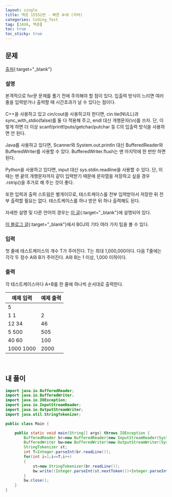 ```yaml
---
layout: single
title: 백준 15552번 - 빠른 A+B (자바)
categories: Coding_Test
tag: [JAVA, 백준]
toc: true
toc_sticky: true
---
```


## 문제
[출처](https://www.acmicpc.net/problem/15552){:target="_blank"}
### 설명
본격적으로 for문 문제를 풀기 전에 주의해야 할 점이 있다. 입출력 방식이 느리면 여러 줄을 입력받거나 출력할 때 시간초과가 날 수 있다는 점이다.
<br/><br/>
C++을 사용하고 있고 cin/cout을 사용하고자 한다면, cin.tie(NULL)과 sync_with_stdio(false)를 둘 다 적용해 주고, endl 대신 개행문자(\n)를 쓰자. 단, 이렇게 하면 더 이상 scanf/printf/puts/getchar/putchar 등 C의 입출력 방식을 사용하면 안 된다.
<br/><br/>
Java를 사용하고 있다면, Scanner와 System.out.println 대신 BufferedReader와 BufferedWriter를 사용할 수 있다. BufferedWriter.flush는 맨 마지막에 한 번만 하면 된다.
<br/><br/>
Python을 사용하고 있다면, input 대신 sys.stdin.readline을 사용할 수 있다. 단, 이때는 맨 끝의 개행문자까지 같이 입력받기 때문에 문자열을 저장하고 싶을 경우 .rstrip()을 추가로 해 주는 것이 좋다.
<br/><br/>
또한 입력과 출력 스트림은 별개이므로, 테스트케이스를 전부 입력받아서 저장한 뒤 전부 출력할 필요는 없다. 테스트케이스를 하나 받은 뒤 하나 출력해도 된다.
<br/><br/>
자세한 설명 및 다른 언어의 경우는 [이 글](https://www.acmicpc.net/board/view/22716){:target="_blank"}에 설명되어 있다.
<br/><br/>
[이 블로그 글](https://www.acmicpc.net/blog/view/55){:target="_blank"}에서 BOJ의 기타 여러 가지 팁을 볼 수 있다.

### 입력
첫 줄에 테스트케이스의 개수 T가 주어진다. T는 최대 1,000,000이다. 다음 T줄에는 각각 두 정수 A와 B가 주어진다. A와 B는 1 이상, 1,000 이하이다.

### 출력
각 테스트케이스마다 A+B를 한 줄에 하나씩 순서대로 출력한다.

|예제 입력|예제 출력|
|---|---|
|5| |
|1 1|2|
|12 34|46|
|5 500|505|
|40 60|100|
|1000 1000|2000|

<br/>

## 내 풀이
```java
import java.io.BufferedReader;
import java.io.BufferedWriter;
import java.io.IOException;
import java.io.InputStreamReader;
import java.io.OutputStreamWriter;
import java.util.StringTokenizer;

public class Main {

	public static void main(String[] args) throws IOException {
		BufferedReader br=new BufferedReader(new InputStreamReader(System.in));
		BufferedWriter bw=new BufferedWriter(new OutputStreamWriter(System.out));
		StringTokenizer st;
		int T=Integer.parseInt(br.readLine());
		for(int i=1;i<=T;i++)
		{
			st=new StringTokenizer(br.readLine());
			bw.write((Integer.parseInt(st.nextToken())+Integer.parseInt(st.nextToken())+"\n"));
		}
		bw.close();
	}
}
```